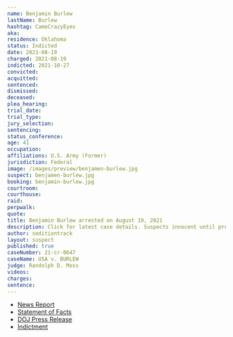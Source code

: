 ```yaml
---
name: Benjamin Burlew
lastName: Burlew
hashtag: CamoCrazyEyes
aka:
residence: Oklahoma
status: Indicted
date: 2021-08-19
charged: 2021-08-19
indicted: 2021-10-27
convicted:
acquitted:
sentenced:
dismissed:
deceased:
plea_hearing:
trial_date:
trial_type:
jury_selection:
sentencing:
status_conference:
age: 41
occupation:
affiliations: U.S. Army (Former)
jurisdiction: Federal
image: /images/preview/benjamen-burlew.jpg
suspect: benjamen-burlew.jpg
booking: benjamin-burlew.jpg
courtroom:
courthouse:
raid:
perpwalk:
quote:
title: Benjamin Burlew arrested on August 19, 2021
description: Click for latest case details. Suspects innocent until proven guilty.
author: seditiontrack
layout: suspect
published: true
caseNumber: 21-cr-0647
caseName: USA v. BURLEW
judge: Randolph D. Moss
videos:
charges:
sentence:
---
```

- [News Report](https://tulsaworld.com/news/local/crime-and-courts/oklahoma-man-accused-in-federal-court-of-misdemeanors-in-jan-6-breach-of-u-s/article_b4dbf328-01ff-11ec-8345-d311dcd33ce8.html)
- [Statement of Facts](https://www.justice.gov/usao-dc/case-multi-defendant/file/1426786/download)
- [DOJ Press Release](https://www.justice.gov/usao-dc/pr/oklahoma-man-arrested-assault-media-during-jan-6-capitol-breach)
- [Indictment](https://www.justice.gov/usao-dc/case-multi-defendant/file/1445186/download)
